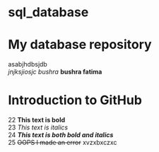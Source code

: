 # sql_database
# My database repository 
asabjhdbsjdb
<br>
_jnjksjiosjc_
*bushra*
**bushra fatima**

# Introduction to GitHub
22 **This text is bold**\
23 *This text is italics*\
24 ***This text is both bold and italics***\
25 ~~OOPS I made an error~~
xvzxbxczxc

